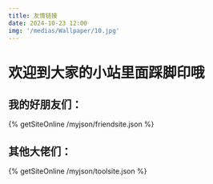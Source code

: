 ```yaml
---
title: 友情链接
date: 2024-10-23 12:00
img: '/medias/Wallpaper/10.jpg' 
---
```


# 欢迎到大家的小站里面踩脚印哦

## 我的好朋友们：

{% getSiteOnline /myjson/friendsite.json %}

## 其他大佬们：

{% getSiteOnline /myjson/toolsite.json %}
